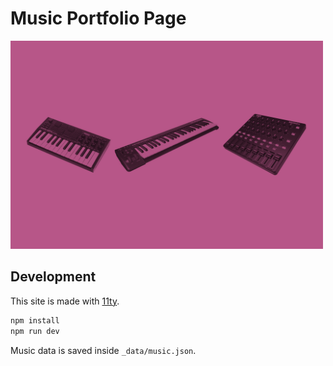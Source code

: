 # Music Portfolio Page

<img width="500" src="public/assets/thumbnail.png" alt="A set of three musical instruments: Akai MPK Mini mk3 MIDI keyboard with 25 keys, 8 drum pads, 8 knobs, a 4-way joystick, and a few additional buttons. Then there is the M-Audio Keystation 49 with 49 keys, volume fader, mod and pitch wheel, and a few more buttons. And finally, Akai MIDImix with a bunch of knobs, faders, and buttons aligned in grids.">

## Development

This site is made with [11ty](https://www.11ty.dev/).

```sh
npm install
npm run dev
```

Music data is saved inside `_data/music.json`.